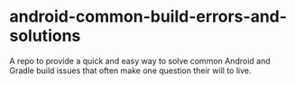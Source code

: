 # android-common-build-errors-and-solutions
A repo to provide a quick and easy way to solve common Android and Gradle build issues that often make one question their will to live.
